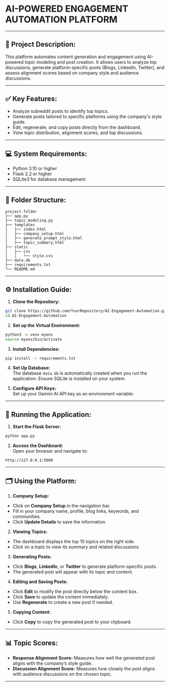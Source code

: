 
# **AI-POWERED ENGAGEMENT AUTOMATION PLATFORM**  

---

## 📝 **Project Description:**  
This platform automates content generation and engagement using AI-powered topic modeling and post creation. It allows users to analyze top discussions, generate platform-specific posts (Blogs, LinkedIn, Twitter), and assess alignment scores based on company style and audience discussions.

---

## ✅ **Key Features:**  
- Analyze subreddit posts to identify top topics.  
- Generate posts tailored to specific platforms using the company's style guide.  
- Edit, regenerate, and copy posts directly from the dashboard.  
- View topic distribution, alignment scores, and top discussions.  

---

## 💻 **System Requirements:**  
- Python 3.10 or higher  
- Flask 2.2 or higher  
- SQLite3 for database management  

---

## 📂 **Folder Structure:**  
```
project-folder
├── app.py
├── topic_modeling.py
├── templates
│   ├── index.html
│   ├── company_setup.html
│   ├── generate_prompt_style.html
│   ├── topic_summary.html
├── static
│   ├── css
│   │   └── style.css
├── data.db
├── requirements.txt
└── README.md
```

---

## ⚙️ **Installation Guide:**  

1. **Clone the Repository:**  
```bash
git clone https://github.com/YourRepository/AI-Engagement-Automation.git
cd AI-Engagement-Automation
```

2. **Set up the Virtual Environment:**  
```bash
python3 -m venv myenv
source myenv/bin/activate 
```

3. **Install Dependencies:**  
```bash
pip install -r requirements.txt
```

4. **Set Up Database:**  
The database `data.db` is automatically created when you run the application. Ensure SQLite is installed on your system.  

5. **Configure API Keys:**  
Set up your Gemini AI API key as an environment variable:  

---

## 🚀 **Running the Application:**  

1. **Start the Flask Server:**  
```bash
python app.py
```

2. **Access the Dashboard:**  
Open your browser and navigate to:  
```
http://127.0.0.1:5000
```

---

## 🗂 **Using the Platform:**  

1. **Company Setup:**  
- Click on **Company Setup** in the navigation bar.  
- Fill in your company name, profile, blog links, keywords, and communities.  
- Click **Update Details** to save the information.  

2. **Viewing Topics:**  
- The dashboard displays the top 15 topics on the right side.  
- Click on a topic to view its summary and related discussions.  

3. **Generating Posts:**  
- Click **Blogs**, **LinkedIn**, or **Twitter** to generate platform-specific posts.  
- The generated post will appear with its topic and content.  

4. **Editing and Saving Posts:**  
- Click **Edit** to modify the post directly below the content box.  
- Click **Save** to update the content immediately.  
- Use **Regenerate** to create a new post if needed.  

5. **Copying Content:**  
- Click **Copy** to copy the generated post to your clipboard.  

---

## 📊 **Topic Scores:**  
- **Response Alignment Score:** Measures how well the generated post aligns with the company’s style guide.  
- **Discussion Alignment Score:** Measures how closely the post aligns with audience discussions on the chosen topic.  

---
